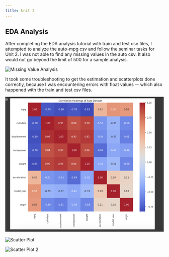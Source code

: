 ```yaml
---
title: Unit 2
---
```

EDA Analysis
--

After completing the EDA analysis tutorial with train and test csv files, I attempted to analyze the auto-mpg csv and follow the seminar tasks for Unit 2. I was not able to find any missing values in the auto csv. It also would not go beyond the limit of 500 for a sample analysis. 

![Missing Value Analysis](/inthekhards.github.io/docs/Unit2Images/u2mv.png)

It took some troubleshooting to get the estimation and scatterplots done correctly, because I was encountering errors with float values -- which also happened with the train and test csv files. 

![Correlation Matrix](https://github.com/inthekhards/inthekhards.github.io/blob/main/docs/Unit2Images/u2cm.png)

![Scatter Plot](/inthekhards.github.io/docs/Unit2Images/u2cp.png)

![Scatter Plot 2](/inthekhards.github.io/docs/Unit2Images/u2cp1.png)
